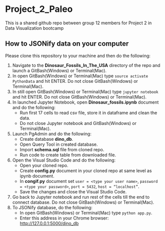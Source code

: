 # Project_2_Paleo
This is a shared github repo between group 12 members for Project 2 in Data Visualization bootcamp

## How to JSONify data on your computer

Please clone this repository to your machine and then do the following:
1. Navigate to the **Dinosaur_Fossils_In_The_USA** directory of the repo and launch a GitBash(Windows) or Terminal(Mac).
1.  In open GitBash(Windows) or Terminal(Mac) type `source activate PythonData` and hit ENTER. Do not close GitBash(Windows) or Terminal(Mac).
1. In still open GitBash(Windows) or Terminal(Mac) type `jupyter notebook` and hit ENTER. Do not close GitBash(Windows) or Terminal(Mac).
1. In launched Jupyter Notebook, open **Dinosaur_fossils.ipynb** document and do the following:
    * Run first 17 cells to read csv file, store it in dataframe and clean the data. 
    * Do not close Jupyter notebook and GitBash(Windows) or Terminal(Mac).
1. Launch PgAdmin and do the following:
    * Create database **dino_db**.
    * Open Query Tool in created database.
    * Import **schema.sql** file from cloned repo.
    * Run code to create table from downloaded file.
1. Open the Visual Studio Code and do the following:
    * Open your cloned repo.
    * Create **config.py** document in your cloned repo at same level as ipynb document. 
    * In **congif.py** document set `user = <type your user name>`, `password = <type your password>`, `port = 5432`, `host = “localhost”`.
    * Save the changes and close the Visual Studio Code.
1. Go back to Jupyter notebook and run rest of the cells till the end to connect database. Do not close GitBash(Windows) or Terminal(Mac).
1. To JSONify database, do the following:
	* In open GitBash(Windows) or Terminal(Mac) type `python app.py`.
	* Enter this address in your Chrome browser: http://127.0.0.1:5000/dino_db
   

